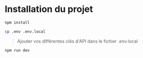 # Installation du projet

```bash
npm install
```

```bash
cp .env .env.local
```

> Ajouter vos différentes clés d'API dans le fichier .env.local

```bash
npm run dev
```
